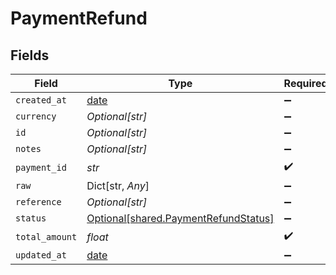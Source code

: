 # PaymentRefund


## Fields

| Field                                                                              | Type                                                                               | Required                                                                           | Description                                                                        |
| ---------------------------------------------------------------------------------- | ---------------------------------------------------------------------------------- | ---------------------------------------------------------------------------------- | ---------------------------------------------------------------------------------- |
| `created_at`                                                                       | [date](https://docs.python.org/3/library/datetime.html#date-objects)               | :heavy_minus_sign:                                                                 | N/A                                                                                |
| `currency`                                                                         | *Optional[str]*                                                                    | :heavy_minus_sign:                                                                 | N/A                                                                                |
| `id`                                                                               | *Optional[str]*                                                                    | :heavy_minus_sign:                                                                 | N/A                                                                                |
| `notes`                                                                            | *Optional[str]*                                                                    | :heavy_minus_sign:                                                                 | N/A                                                                                |
| `payment_id`                                                                       | *str*                                                                              | :heavy_check_mark:                                                                 | N/A                                                                                |
| `raw`                                                                              | Dict[str, *Any*]                                                                   | :heavy_minus_sign:                                                                 | N/A                                                                                |
| `reference`                                                                        | *Optional[str]*                                                                    | :heavy_minus_sign:                                                                 | N/A                                                                                |
| `status`                                                                           | [Optional[shared.PaymentRefundStatus]](../../models/shared/paymentrefundstatus.md) | :heavy_minus_sign:                                                                 | N/A                                                                                |
| `total_amount`                                                                     | *float*                                                                            | :heavy_check_mark:                                                                 | N/A                                                                                |
| `updated_at`                                                                       | [date](https://docs.python.org/3/library/datetime.html#date-objects)               | :heavy_minus_sign:                                                                 | N/A                                                                                |
